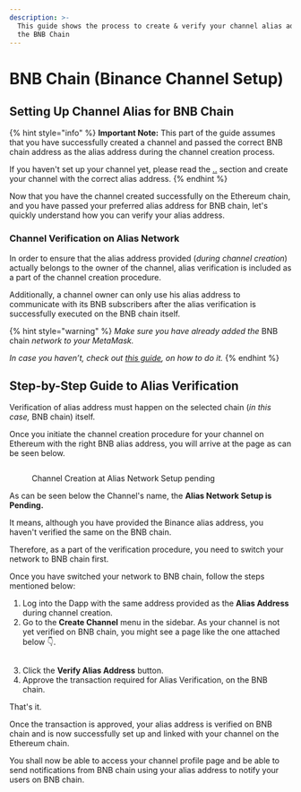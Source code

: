 ```yaml
---
description: >-
  This guide shows the process to create & verify your channel alias address on
  the BNB Chain
---
```


# BNB Chain (Binance Channel Setup)

## Setting Up Channel Alias for BNB Chain

{% hint style="info" %}
**Important Note:** This part of the guide assumes that you have successfully created a channel and passed the correct BNB chain address as the alias address during the channel creation process.

If you haven't set up your channel yet, please read the [..](../ "mention") section and create your channel with the correct alias address.
{% endhint %}

Now that you have the channel created successfully on the Ethereum chain, and you have passed your preferred alias address for BNB chain, let's quickly understand how you can verify your alias address.&#x20;

### Channel Verification on Alias Network

In order to ensure that the alias address provided (_during channel creation_) actually belongs to the owner of the channel, alias verification is included as a part of the channel creation procedure.

Additionally, a channel owner can only use his alias address to communicate with its BNB subscribers after the alias verification is successfully executed on the BNB chain itself.

{% hint style="warning" %}
_Make sure you have already added the_ BNB chain _network to your MetaMask._&#x20;

_In case you haven’t, check out_ [_this guide_](https://academy.binance.com/en/articles/connecting-metamask-to-binance-smart-chain)_, on how to do it._
{% endhint %}

## Step-by-Step Guide to Alias Verification

Verification of alias address must happen on the selected chain (_in this case,_ BNB chain) itself.&#x20;

Once you initiate the channel creation procedure for your channel on Ethereum with the right BNB alias address, you will arrive at the page as can be seen below.

<figure><img src="../../../.gitbook/assets/image (4) (1).png" alt=""><figcaption><p>Channel Creation at Alias Network Setup pending</p></figcaption></figure>

As can be seen below the Channel's name, the **Alias Network Setup is Pending.**&#x20;

It means, although you have provided the Binance alias address, you haven't verified the same on the BNB chain.

Therefore, as a part of the verification procedure, you need to switch your network to BNB chain first.

Once you have switched your network to BNB chain, follow the steps mentioned below:

1. Log into the Dapp with the same address provided as the **Alias Address** during channel creation.
2. Go to the **Create Channel** menu in the sidebar. As your channel is not yet verified on BNB chain, you might see a page like the one attached below 👇.

<figure><img src="../../../.gitbook/assets/image (3).png" alt=""><figcaption></figcaption></figure>

3. Click the **Verify Alias Address** button.
4. Approve the transaction required for Alias Verification, on the BNB chain.

That's it.&#x20;

Once the transaction is approved, your alias address is verified on BNB chain and is now successfully set up and linked with your channel on the Ethereum chain.&#x20;

You shall now be able to access your channel profile page and be able to send notifications from BNB chain using your alias address to notify your users on BNB chain.
